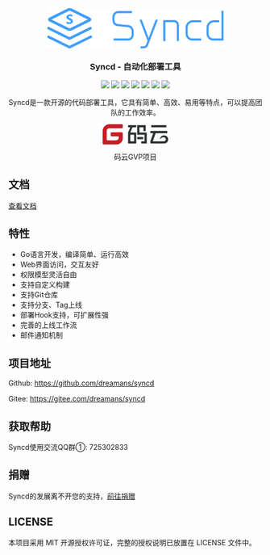 <p align="center">
    <img align="center" src="docs/assets/img/logo-blue.svg" width="350px" />
</p>
<h3 align="center">Syncd - 自动化部署工具</h3>
<p align="center">
    <a href="https://travis-ci.org/dreamans/syncd"><img src="https://img.shields.io/travis/dreamans/syncd/master.svg" /></a>
    <a href="https://github.com/dreamans/syncd/blob/master/LICENSE"><img src="https://img.shields.io/github/license/dreamans/syncd.svg" /></a>
    <a href="https://github.com/dreamans/syncd/releases"><img src="https://img.shields.io/github/release/dreamans/syncd.svg" /></a>
    <a href="https://github.com/dreamans/syncd/stargazers"><img src="https://img.shields.io/github/stars/dreamans/syncd.svg" /></a>
    <a href="https://github.com/dreamans/syncd/network/members"><img src="https://img.shields.io/github/forks/dreamans/syncd.svg" /></a>
    <a href='https://gitee.com/dreamans/syncd/stargazers'><img src='https://gitee.com/dreamans/syncd/badge/star.svg?theme=dark' /></a>
    <a href='https://gitee.com/dreamans/syncd/members'><img src='https://gitee.com/dreamans/syncd/badge/fork.svg?theme=dark' /></a>
</p>
<p align="center">Syncd是一款开源的代码部署工具，它具有简单、高效、易用等特点，可以提高团队的工作效率。</p>
<p align="center"><a href="https://gitee.com/dreamans/syncd"><img width="130px" align="center" src="docs/assets/img/gitee-logo-black.svg" /></a></p>
<p align="center">码云GVP项目</p>

## 文档

[查看文档](https://syncd.cc)

## 特性

- Go语言开发，编译简单、运行高效
- Web界面访问，交互友好
- 权限模型灵活自由
- 支持自定义构建
- 支持Git仓库
- 支持分支、Tag上线
- 部署Hook支持，可扩展性强
- 完善的上线工作流
- 邮件通知机制

## 项目地址

Github: https://github.com/dreamans/syncd

Gitee: https://gitee.com/dreamans/syncd

## 获取帮助

Syncd使用交流QQ群①: 725302833

## 捐赠

Syncd的发展离不开您的支持，[前往捐赠](https://syncd.cc/docs/#donate.md)

## LICENSE

本项目采用 MIT 开源授权许可证，完整的授权说明已放置在 LICENSE 文件中。